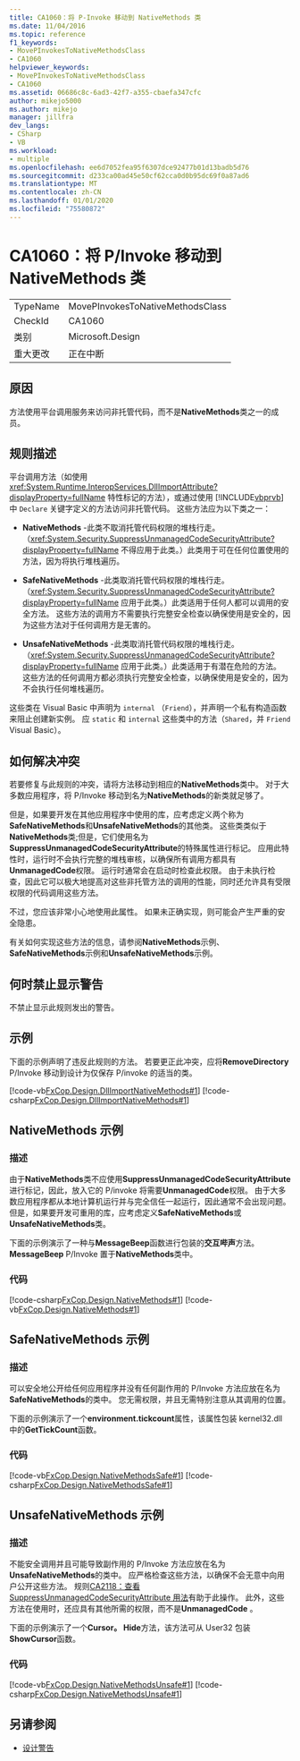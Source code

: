 ```yaml
---
title: CA1060：将 P-Invoke 移动到 NativeMethods 类
ms.date: 11/04/2016
ms.topic: reference
f1_keywords:
- MovePInvokesToNativeMethodsClass
- CA1060
helpviewer_keywords:
- MovePInvokesToNativeMethodsClass
- CA1060
ms.assetid: 06686c8c-6ad3-42f7-a355-cbaefa347cfc
author: mikejo5000
ms.author: mikejo
manager: jillfra
dev_langs:
- CSharp
- VB
ms.workload:
- multiple
ms.openlocfilehash: ee6d7052fea95f6307dce92477b01d13badb5d76
ms.sourcegitcommit: d233ca00ad45e50cf62cca0d0b95dc69f0a87ad6
ms.translationtype: MT
ms.contentlocale: zh-CN
ms.lasthandoff: 01/01/2020
ms.locfileid: "75580872"
---
```

# <a name="ca1060-move-pinvokes-to-nativemethods-class"></a>CA1060：将 P/Invoke 移动到 NativeMethods 类

|||
|-|-|
|TypeName|MovePInvokesToNativeMethodsClass|
|CheckId|CA1060|
|类别|Microsoft.Design|
|重大更改|正在中断|

## <a name="cause"></a>原因

方法使用平台调用服务来访问非托管代码，而不是**NativeMethods**类之一的成员。

## <a name="rule-description"></a>规则描述

平台调用方法（如使用 <xref:System.Runtime.InteropServices.DllImportAttribute?displayProperty=fullName> 特性标记的方法），或通过使用 [!INCLUDE[vbprvb](../code-quality/includes/vbprvb_md.md)]中 `Declare` 关键字定义的方法访问非托管代码。 这些方法应为以下类之一：

- **NativeMethods** -此类不取消托管代码权限的堆栈行走。 （<xref:System.Security.SuppressUnmanagedCodeSecurityAttribute?displayProperty=fullName> 不得应用于此类。）此类用于可在任何位置使用的方法，因为将执行堆栈遍历。

- **SafeNativeMethods** -此类取消托管代码权限的堆栈行走。 （<xref:System.Security.SuppressUnmanagedCodeSecurityAttribute?displayProperty=fullName> 应用于此类。）此类适用于任何人都可以调用的安全方法。 这些方法的调用方不需要执行完整安全检查以确保使用是安全的，因为这些方法对于任何调用方是无害的。

- **UnsafeNativeMethods** -此类取消托管代码权限的堆栈行走。 （<xref:System.Security.SuppressUnmanagedCodeSecurityAttribute?displayProperty=fullName> 应用于此类。）此类适用于有潜在危险的方法。 这些方法的任何调用方都必须执行完整安全检查，以确保使用是安全的，因为不会执行任何堆栈遍历。

这些类在 Visual Basic 中声明为 `internal` （`Friend`），并声明一个私有构造函数来阻止创建新实例。 应 `static` 和 `internal` 这些类中的方法（`Shared`，并 `Friend` Visual Basic）。

## <a name="how-to-fix-violations"></a>如何解决冲突
若要修复与此规则的冲突，请将方法移动到相应的**NativeMethods**类中。 对于大多数应用程序，将 P/Invoke 移动到名为**NativeMethods**的新类就足够了。

但是，如果要开发在其他应用程序中使用的库，应考虑定义两个称为**SafeNativeMethods**和**UnsafeNativeMethods**的其他类。 这些类类似于**NativeMethods**类;但是，它们使用名为**SuppressUnmanagedCodeSecurityAttribute**的特殊属性进行标记。 应用此特性时，运行时不会执行完整的堆栈审核，以确保所有调用方都具有**UnmanagedCode**权限。 运行时通常会在启动时检查此权限。 由于未执行检查，因此它可以极大地提高对这些非托管方法的调用的性能，同时还允许具有受限权限的代码调用这些方法。

不过，您应该非常小心地使用此属性。 如果未正确实现，则可能会产生严重的安全隐患。

有关如何实现这些方法的信息，请参阅**NativeMethods**示例、 **SafeNativeMethods**示例和**UnsafeNativeMethods**示例。

## <a name="when-to-suppress-warnings"></a>何时禁止显示警告
不禁止显示此规则发出的警告。

## <a name="example"></a>示例
下面的示例声明了违反此规则的方法。 若要更正此冲突，应将**RemoveDirectory** P/Invoke 移动到设计为仅保存 P/invoke 的适当的类。

[!code-vb[FxCop.Design.DllImportNativeMethods#1](../code-quality/codesnippet/VisualBasic/ca1060-move-p-invokes-to-nativemethods-class_1.vb)]
[!code-csharp[FxCop.Design.DllImportNativeMethods#1](../code-quality/codesnippet/CSharp/ca1060-move-p-invokes-to-nativemethods-class_1.cs)]

## <a name="nativemethods-example"></a>NativeMethods 示例

### <a name="description"></a>描述
由于**NativeMethods**类不应使用**SuppressUnmanagedCodeSecurityAttribute**进行标记，因此，放入它的 P/invoke 将需要**UnmanagedCode**权限。 由于大多数应用程序都从本地计算机运行并与完全信任一起运行，因此通常不会出现问题。 但是，如果要开发可重用的库，应考虑定义**SafeNativeMethods**或**UnsafeNativeMethods**类。

下面的示例演示了一种与**MessageBeep**函数进行包装的**交互哔声**方法。 **MessageBeep** P/Invoke 置于**NativeMethods**类中。

### <a name="code"></a>代码
[!code-csharp[FxCop.Design.NativeMethods#1](../code-quality/codesnippet/CSharp/ca1060-move-p-invokes-to-nativemethods-class_2.cs)]
[!code-vb[FxCop.Design.NativeMethods#1](../code-quality/codesnippet/VisualBasic/ca1060-move-p-invokes-to-nativemethods-class_2.vb)]

## <a name="safenativemethods-example"></a>SafeNativeMethods 示例

### <a name="description"></a>描述
可以安全地公开给任何应用程序并没有任何副作用的 P/Invoke 方法应放在名为**SafeNativeMethods**的类中。 您无需权限，并且无需特别注意从其调用的位置。

下面的示例演示了一个**environment.tickcount**属性，该属性包装 kernel32.dll 中的**GetTickCount**函数。

### <a name="code"></a>代码
[!code-vb[FxCop.Design.NativeMethodsSafe#1](../code-quality/codesnippet/VisualBasic/ca1060-move-p-invokes-to-nativemethods-class_3.vb)]
[!code-csharp[FxCop.Design.NativeMethodsSafe#1](../code-quality/codesnippet/CSharp/ca1060-move-p-invokes-to-nativemethods-class_3.cs)]

## <a name="unsafenativemethods-example"></a>UnsafeNativeMethods 示例

### <a name="description"></a>描述
不能安全调用并且可能导致副作用的 P/Invoke 方法应放在名为**UnsafeNativeMethods**的类中。 应严格检查这些方法，以确保不会无意中向用户公开这些方法。 规则[CA2118：查看 SuppressUnmanagedCodeSecurityAttribute 用法](../code-quality/ca2118.md)有助于此操作。 此外，这些方法在使用时，还应具有其他所需的权限，而不是**UnmanagedCode** 。

下面的示例演示了一个**Cursor。 Hide**方法，该方法可从 User32 包装**ShowCursor**函数。

### <a name="code"></a>代码
[!code-vb[FxCop.Design.NativeMethodsUnsafe#1](../code-quality/codesnippet/VisualBasic/ca1060-move-p-invokes-to-nativemethods-class_4.vb)]
[!code-csharp[FxCop.Design.NativeMethodsUnsafe#1](../code-quality/codesnippet/CSharp/ca1060-move-p-invokes-to-nativemethods-class_4.cs)]

## <a name="see-also"></a>另请参阅

- [设计警告](../code-quality/design-warnings.md)
